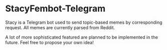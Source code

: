 # StacyFembot-Telegram

Stacy is a Telegram bot used to send topic-based memes by corresponding request. All memes are currently parsed from Reddit.

A lot of more sophisticated featured are planned to be implemented in the future. Feel free to propose your own idea!

